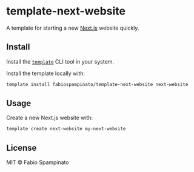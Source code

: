 # template-next-website

A template for starting a new [Next.js](https://nextjs.org) website quickly.

## Install

Install the [`template`](https://github.com/fabiospampinato/template) CLI tool in your system.

Install the template locally with:

```sh
template install fabiospampinato/template-next-website next-website
```

## Usage

Create a new Next.js website with:

```sh
template create next-website my-next-website
```

## License

MIT © Fabio Spampinato
